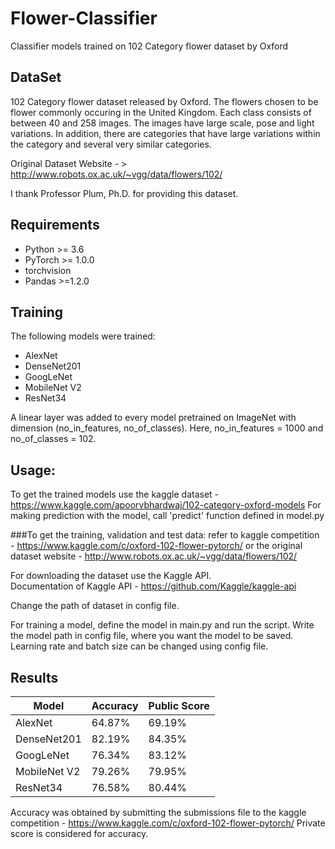 # Flower-Classifier
Classifier models trained on 102 Category flower dataset by Oxford

## DataSet
102 Category flower dataset released by Oxford. 
The flowers chosen to be flower commonly occuring in the United Kingdom. Each class consists of between 40 and 258 images. The images have large scale, pose and light variations. 
In addition, there are categories that have large variations within the category and several very similar categories.

Original Dataset Website - > http://www.robots.ox.ac.uk/~vgg/data/flowers/102/

I thank Professor Plum, Ph.D. for providing this dataset.

## Requirements
* Python >= 3.6
* PyTorch >= 1.0.0
* torchvision
* Pandas >=1.2.0

## Training
The following models were trained:
* AlexNet
* DenseNet201
* GoogLeNet
* MobileNet V2
* ResNet34

A linear layer was added to every model pretrained on ImageNet with dimension (no_in_features, no_of_classes).
Here, no_in_features = 1000 and no_of_classes = 102.

## Usage:
To get the trained models use the kaggle dataset - https://www.kaggle.com/apoorvbhardwaj/102-category-oxford-models
For making prediction with the model, call 'predict' function defined in model.py 

###To get the training, validation and test data:
refer to kaggle competition - https://www.kaggle.com/c/oxford-102-flower-pytorch/ or the original dataset website - http://www.robots.ox.ac.uk/~vgg/data/flowers/102/

For downloading the dataset use the Kaggle API.   
Documentation of Kaggle API - https://github.com/Kaggle/kaggle-api

Change the path of dataset in config file.

For training a model, define the model in main.py and run the script. 
Write the model path in config file, where you want the model to be saved.
Learning rate and batch size can be changed using config file.

## Results

| Model      | Accuracy | Public Score |
|------------|----------|--------------|
|AlexNet     | 64.87%   | 69.19%       |
|DenseNet201 | 82.19%   | 84.35%       |
|GoogLeNet   | 76.34%   | 83.12%       |  
|MobileNet V2| 79.26%   | 79.95%       |
|ResNet34    | 76.58%   | 80.44%       |

Accuracy was obtained by submitting the submissions file to the kaggle competition - https://www.kaggle.com/c/oxford-102-flower-pytorch/
Private score is considered for accuracy.
